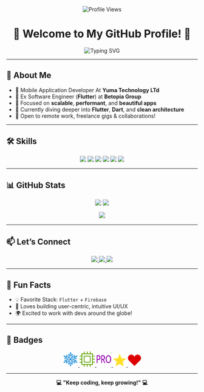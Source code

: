 <!-- Profile View Counter -->
<p align="center">
  <img src="https://komarev.com/ghpvc/?username=masumraj1&style=for-the-badge" alt="Profile Views" />
</p>

<h1 align="center">🌟 Welcome to My GitHub Profile! 🌟</h1>

<!-- Typing SVG -->
<p align="center">
  <img src="https://readme-typing-svg.herokuapp.com?font=Fira+Code&weight=500&size=24&pause=1000&color=F70000&width=435&lines=Hi+there!+I'm+Masum+Raj;Flutter+Developer+%7C+Tech+Enthusiast;Always+learning+and+exploring!" alt="Typing SVG" />
</p>

---

## 🚀 About Me
- 💼 Mobile Application Developer At **Yuma Technology LTd**
- 💼 Ex Software Engineer (**Flutter**) at **Betopia Group**
- 📱 Focused on **scalable**, **performant**, and **beautiful apps**
- 🌱 Currently diving deeper into **Flutter**, **Dart**, and **clean architecture**
- 🤝 Open to remote work, freelance gigs & collaborations!

---

## 🛠️ Skills
<p align="center">
  <img src="https://img.shields.io/badge/Dart-0175C2?style=for-the-badge&logo=dart&logoColor=white" />
  <img src="https://img.shields.io/badge/Flutter-02569B?style=for-the-badge&logo=flutter&logoColor=white" />
  <img src="https://img.shields.io/badge/Firebase-FFCA28?style=for-the-badge&logo=firebase&logoColor=black" />
  <img src="https://img.shields.io/badge/GitHub-181717?style=for-the-badge&logo=github&logoColor=white" />
  <img src="https://img.shields.io/badge/Google%20Maps-4285F4?style=for-the-badge&logo=google-maps&logoColor=white" />
  <img src="https://img.shields.io/badge/Google%20Calendar-34A853?style=for-the-badge&logo=google-calendar&logoColor=white" />
</p>

---

## 📊 GitHub Stats
<p align="center">
  <img src="https://github-readme-stats.vercel.app/api?username=masumraj1&show_icons=true&theme=tokyonight&hide_border=true" width="48%" />
  <img src="https://github-readme-streak-stats.herokuapp.com?user=masumraj1&theme=tokyonight&hide_border=true" width="48%" />
</p>
<p align="center">
  <img src="https://github-readme-stats.vercel.app/api/top-langs/?username=masumraj1&layout=compact&theme=tokyonight&hide_border=true" width="50%" />
</p>

---

## 📫 Let’s Connect
<p align="center">
  <a href="https://www.facebook.com/sadibestu" target="_blank">
    <img src="https://img.shields.io/badge/Facebook-1877F2?style=for-the-badge&logo=facebook&logoColor=white" />
  </a>
  <a href="[https://linkedin.com](https://www.linkedin.com/in/flutterapp/)" target="_blank">
    <img src="https://img.shields.io/badge/LinkedIn-0A66C2?style=for-the-badge&logo=linkedin&logoColor=white" />
  </a>
  <a href="mailto:masumrna927@gmail.com">
    <img src="https://img.shields.io/badge/Email-EA4335?style=for-the-badge&logo=gmail&logoColor=white" />
  </a>
</p>

---

## 🎯 Fun Facts
- 💡 Favorite Stack: `Flutter` + `Firebase`
- 🎨 Loves building user-centric, intuitive UI/UX
- 🌍 Excited to work with devs around the globe!

---

## 🏅 Badges
<p align="center">
  <a href="https://archiveprogram.github.com/">
    <img src="https://raw.githubusercontent.com/acervenky/animated-github-badges/master/assets/acbadge.gif" width="40" height="40" />
  </a>
  <a href="https://docs.github.com/en/developers">
    <img src="https://raw.githubusercontent.com/acervenky/animated-github-badges/master/assets/devbadge.gif" width="40" height="40" />
  </a>
  <a href="https://github.com/pricing">
    <img src="https://raw.githubusercontent.com/acervenky/animated-github-badges/master/assets/pro.gif" width="40" height="40" />
  </a>
  <a href="https://stars.github.com/">
    <img src="https://raw.githubusercontent.com/acervenky/animated-github-badges/master/assets/starbadge.gif" width="35" height="35" />
  </a>
  <a href="https://github.com/sponsors">
    <img src="https://raw.githubusercontent.com/acervenky/animated-github-badges/master/assets/sponsorbadge.gif" width="35" height="35" />
  </a>
</p>

---

<p align="center">
  <b>💻 "Keep coding, keep growing!" 💻</b>
</p>
